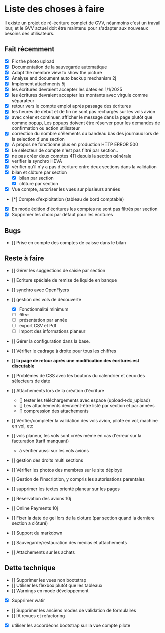 # Liste des choses à faire

Il existe un projet de ré-écriture complet de GVV, néanmoins c'est un travail lour, et le GVV actuel doit être maintenu pour s'adapter aux nouveaux besoins des utilisateurs.


## Fait récemment

* [x] Fix the photo upload                                  
* [x] Documentation de la sauvegarde automatique            
* [x] Adapt the membre view to show the picture             
* [x] Analyse and document auto backup mechanism             2j
* [x] Implement attachments                                  5j
* [x] les écritures devraient accepter les dates en 1/1/2025
* [x] les écritures devraient accepter les montants avec virgule comme séparateur
* [x] retour vers le compte emploi après passage des écritures
* [x] les heures de début et de fin ne sont pas rechargés sur les vols avion
* [x] avec créer et continuer, afficher le message dans la page plutôt que comme popup, Les popups doivent être réserver pour les demandes de confirmation ou action utilisateur 
* [x] correction du nombre d'éléments du bandeau bas des journaux lors de la selection d'une section
* [x] A propos ne fonctionne plus en production HTTP ERROR 500
* [x] Le sélecteur de compte n'est pas filtré par section..
* [x] ne pas créer deux comptes 411 depuis la section générale
* [x] verifier la synchro HEVA
* [x] vérifier qu'il n'y a pas d'écriture entre deux sections dans la validation
* [x] bilan et clôture par section
  * [x] bilan par section
  * [x] clôture par section
* [x] Vue compte, autoriser les vues sur plusieurs années
* [*] Compte d'exploitation (tableau de bord comptable)
* [x] En mode édition d'écritures les comptes ne sont pas filtrés par section
* [x] Supprimer les choix par défaut pour les écritures

## Bugs

* [] Prise en compte des comptes de caisse dans le bilan

## Reste à faire

* [] Gérer les suggestions de saisie par section
* [] Ecriture spéciale de remise de liquide en banque

* [] synchro avec OpenFlyers
* [] gestion des vols de découverte
  * [x] Fonctionnalité minimum
  * [ ] filtre
  * [ ] présentation par année
  * [ ] export CSV et Pdf
  * [ ] Import des informations planeur
* [] Gérer la configuration dans la base.
* [] Vérifier le cadrage à droite pour tous les chiffres

* [] **la page de retour après une modification des écritures est discutable**
* [] Problèmes de CSS avec les boutons du calendrier et ceux des sélecteurs de date
* [] Attachements lors de la création d'écriture
  * [] tester les téléchargements avec espace (upload->do_upload)
  * [] Les attachements devraient-être listé par section et par années
  * [] compression des attachements
* [] Vérifier/completer la validation des vols avion, pilote en vol, machine en vol, etc
* [] vols planeur, les vols sont créés même en cas d'erreur sur la facturation (tarif manquant)
  - à vérifier aussi sur les vols avions
* [] gestion des droits multi sections
* [] Vérifier les photos des membres sur le site déployé
* [] Gestion de l'inscription, y compris les autorisations parentales
* [] supprimer les textes orienté planeur sur les pages
  
* [] Reservation des avions                                  10j
* [] Online Payments                                         10j
* [] Fixer la date de gel lors de la cloture (par section quand la dernière section a clôturé)
* [] Support du markdown
* [] Sauvegarde/restauration des medias et attachements
* [] Attachements sur les achats


## Dette technique

* [] Supprimer les vues non bootstrap
* [] Utiliser les flexbox plutôt que les tableaux
* [] Warnings en mode développement
* [x] Supprimer watir
* [] Supprimer les anciens modes de validation de formulaires
* [] IA revues et refactoring
* [x] utiliser les accordéons bootstrap sur la vue compte pilote
